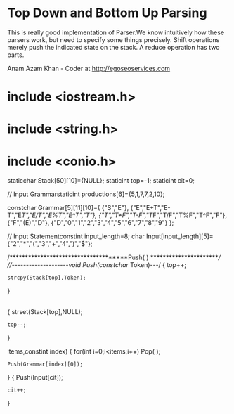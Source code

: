Top Down and Bottom Up Parsing
=======

This is really good implementation of Parser.We know intuitively how these parsers work, but need to specify some things precisely. Shift operations merely push the indicated state on the stack. A reduce operation has two parts.

Anam Azam Khan - Coder at http://egoseoservices.com

 # include <iostream.h>
 # include   <string.h>
 # include    <conio.h>

 staticchar Stack[50][10]={NULL}; 
 staticint top=-1;
 staticint cit=0;

 // Input Grammarstaticint productions[6]={5,1,7,7,2,10};

 constchar Grammar[5][11][10]={
               {"S","E"},
               {"E","E+T","E-T","E*T","E/T","E%T","E^T","T"},
               {"T","T+F","T-F","T*F","T/F","T%F","T^F","F"},
               {"F","(E)","D"},
               {"D","0","1","2","3","4","5","6","7","8","9"}
             };

 // Input Statementconstint input_length=8;
 char Input[input_length][5]={"2","*","(","3","+","4",")","$"};


 /*************************************Push( ) ***********************/ 
 //--------------------void Push(constchar* Token)---/
 {
    top++;

    strcpy(Stack[top],Token);
 }

\
 {
    strset(Stack[top],NULL);

    top--;
 }

 items,constint index)
 {
    for(int i=0;i<items;i++)
       Pop( );

    Push(Grammar[index][0]);
 }
 {
    Push(Input[cit]);

    cit++;
 }
